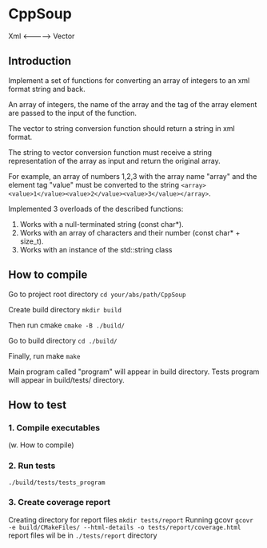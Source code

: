 # CppSoup
Xml <-----> Vector

## Introduction

Implement a set of functions for converting an array of integers to an xml format string and back.

An array of integers, the name of the array and the tag of the array element are passed to the input of the function. 

The vector to string conversion function should return a string in xml format.

The string to vector conversion function must receive a string representation of the array as input and
return the original array.

For example, an array of numbers 1,2,3 with the array name "array" and the element tag "value" must
be converted to the string `<array><value>1</value><value>2</value><value>3</value></array>`.

Implemented 3 overloads of the described functions:
1. Works with a null-terminated string (const char*).
2. Works with an array of characters and their number (const char* + size_t).
3. Works with an instance of the std::string class

## How to compile

Go to project root directory
`cd your/abs/path/CppSoup`

Create build directory
`mkdir build`

Then run cmake
`cmake -B ./build/`

Go to build directory
`cd ./build/`

Finally, run make
`make`

Main program called "program" will appear in build directory.
Tests program will appear in build/tests/ directory.

## How to test
### 1. Compile executables 
(w. How to compile)
### 2. Run tests
`./build/tests/tests_program`
### 3. Create coverage report
Creating directory for report files
`mkdir tests/report`
Running gcovr
`gcovr -e build/CMakeFiles/ --html-details -o tests/report/coverage.html`
report files wil be in `./tests/report` directory
